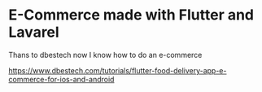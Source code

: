 # E-Commerce made with Flutter and Lavarel

Thans to dbestech now I know how to do an e-commerce

https://www.dbestech.com/tutorials/flutter-food-delivery-app-e-commerce-for-ios-and-android
